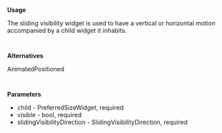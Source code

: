 **Usage**

The sliding visibility widget is used to have a vertical or horizontal motion accompanied by a child widget it inhabits.

` `

**Alternatives**

AnimatedPositioned

` `

**Parameters**

* child - PreferredSizeWidget, required
* visible - bool, required
* slidingVisibilityDirection - SlidingVisibilityDirection, required

` `